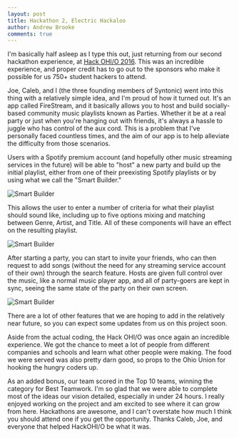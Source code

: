 ```yaml
---
layout: post
title: Hackathon 2, Electric Hackaloo
author: Andrew Brooke
comments: true
---
```


I'm basically half asleep as I type this out, just returning from our second hackathon experience, at [Hack OHI/O 2016](http://hack.osu.edu/2016/). This was an incredible experience, and proper credit has to go out to the sponsors who make it possible for us 750+ student hackers to attend.

Joe, Caleb, and I (the three founding members of Syntonic) went into this thing with a relatively simple idea, and I'm proud of how it turned out. It's an app called FireStream, and it basically allows you to host and build socially-based community music playlists known as Parties. Whether it be at a real party or just when you're hanging out with friends, it's always a hassle to juggle who has control of the aux cord. This is a problem that I've personally faced countless times, and the aim of our app is to help alleviate the difficulty from those scenarios.

Users with a Spotify premium account (and hopefully other music streaming services in the future) will be able to "host" a new party and build up the initial playlist, either from one of their preexisting Spotify playlists or by using what we call the "Smart Builder."

<p class="mobile_screenshot">
	<img src="{{ site.url }}/img/FireStream/smart_builder.png" alt="Smart Builder">
</p>

This allows the user to enter a number of criteria for what their playlist should sound like, including up to five options mixing and matching between Genre, Artist, and Title. All of these components will have an effect on the resulting playlist.

<p class="mobile_screenshot">
	<img src="{{ site.url }}/img/FireStream/party.png" alt="Smart Builder">
</p>

After starting a party, you can start to invite your friends, who can then request to add songs (without the need for any streaming service account of their own) through the search feature. Hosts are given full control over the music, like a normal music player app, and all of party-goers are kept in sync, seeing the same state of the party on their own screen.

<p class="mobile_screenshot">
	<img src="{{ site.url }}/img/FireStream/search.png" alt="Smart Builder">
</p>

There are a lot of other features that we are hoping to add in the relatively near future, so you can expect some updates from us on this project soon.

Aside from the actual coding, the Hack OHI/O was once again an incredible experience. We got the chance to meet a lot of people from different companies and schools and learn what other people were making. The food we were served was also pretty darn good, so props to the Ohio Union for hooking the hungry coders up.

As an added bonus, our team scored in the Top 10 teams, winning the category for Best Teamwork. I'm so glad that we were able to complete most of the ideas our vision detailed, especially in under 24 hours. I really enjoyed working on the project and am excited to see where it can grow from here. Hackathons are awesome, and I can't overstate how much I think you should attend one if you get the opportunity. Thanks Caleb, Joe, and everyone that helped HackOHI/O be what it was.
